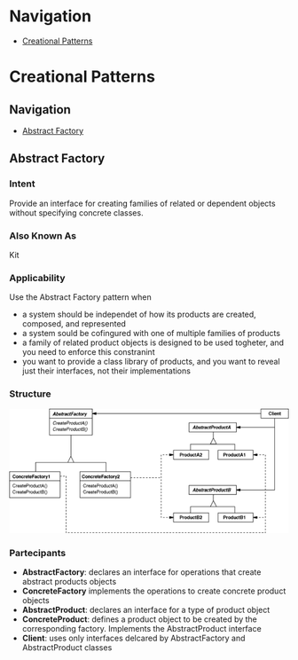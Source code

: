 <h1>Navigation</h1>
<ul>
  <li><a href="#creational">Creational Patterns</a>
</ul>

<h1 id="creational">Creational Patterns</h1>
<h2>Navigation</h2>
<ul>
  <li><a href="#abstract_factory">Abstract Factory</a>
</ul>
<h2 id="abstract_factory">Abstract Factory</h2>
<h3>Intent</h3>
<p>Provide an interface for creating families of related or dependent objects without specifying concrete classes.</p>
<h3>Also Known As</h3>
<p>Kit</p>
<h3>Applicability</h3>
<p>Use the Abstract Factory pattern when
<ul>
  <li>a system should be independet of how its products are created, composed, and represented</li>
  <li>a system sould be cofingured with one of multiple families of products</li>
  <li>a family of related product objects is designed to be used togheter, and you need to enforce this constranint</li>
  <li>you want to provide a class library of products, and you want to reveal just their interfaces, not their implementations</li>
</ul>
<h3>Structure</h3>
<img src="img/abstract factory.png" />
<h3>Partecipants</h3>
<ul>
  <li><b>AbstractFactory</b>: declares an interface for operations that create abstract products objects</li>
  <li><b>ConcreteFactory</b> implements the operations to create concrete product objects</li>
  <li><b>AbstractProduct</b>: declares an interface for a type of product object</li>
  <li><b>ConcreteProduct</b>: defines a product object to be created by the corresponding factory. Implements the AbstractProduct interface</li>
  <li><b>Client</b>: uses only interfaces delcared by AbstractFactory and AbstractProduct classes</li>
</ul>
